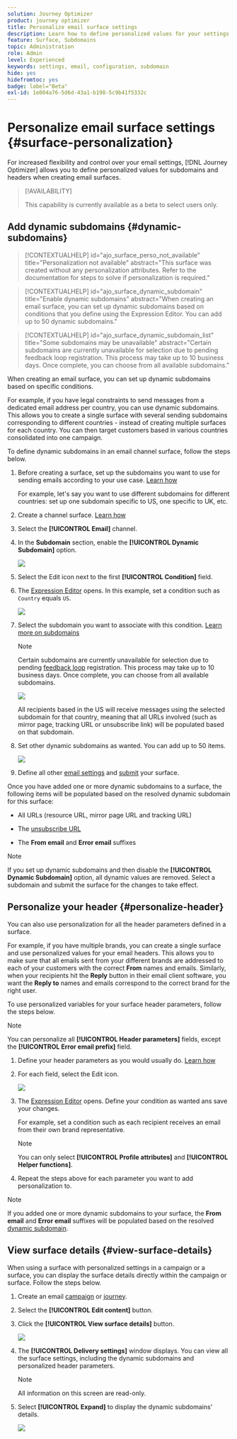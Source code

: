 ```yaml
---
solution: Journey Optimizer
product: journey optimizer
title: Personalize email surface settings
description: Learn how to define personalized values for your settings at the email channel surface level
feature: Surface, Subdomains
topic: Administration
role: Admin
level: Experienced
keywords: settings, email, configuration, subdomain
hide: yes
hidefromtoc: yes
badge: label="Beta"
exl-id: 1e004a76-5d6d-43a1-b198-5c9b41f5332c
---
```

# Personalize email surface settings {#surface-personalization} 

For increased flexibility and control over your email settings, [!DNL Journey Optimizer] allows you to define personalized values for subdomains and headers<!--and URL tracking parameters--> when creating email surfaces.

>[!AVAILABILITY]
>
>This capability is currently available as a beta to select users only. <!--To join the beta program, contact Adobe Customer Care.-->

## Add dynamic subdomains {#dynamic-subdomains}

>[!CONTEXTUALHELP]
>id="ajo_surface_perso_not_available"
>title="Personalization not available"
>abstract="This surface was created without any personalization attributes. Refer to the documentation for steps to solve if personalization is required."

>[!CONTEXTUALHELP]
>id="ajo_surface_dynamic_subdomain"
>title="Enable dynamic subdomains"
>abstract="When creating an email surface, you can set up dynamic subdomains based on conditions that you define using the Expression Editor. You can add up to 50 dynamic subdomains."

>[!CONTEXTUALHELP]
>id="ajo_surface_dynamic_subdomain_list"
>title="Some subdomains may be unavailable"
>abstract="Certain subdomains are currently unavailable for selection due to pending feedback loop registration. This process may take up to 10 business days. Once complete, you can choose from all available subdomains."

When creating an email surface, you can set up dynamic subdomains based on specific conditions.

For example, if you have legal constraints to send messages from a dedicated email address per country, you can use dynamic subdomains. This allows you to create a single surface with several sending subdomains corresponding to different countries - instead of creating multiple surfaces for each country. You can then target customers based in various countries consolidated into one campaign.

To define dynamic subdomains in an email channel surface, follow the steps below.

1. Before creating a surface, set up the subdomains you want to use for sending emails according to your use case. [Learn how](../configuration/about-subdomain-delegation.md)

    For example, let's say you want to use different subdomains for different countries: set up one subdomain specific to US, one specific to UK, etc.

1. Create a channel surface. [Learn how](../configuration/channel-surfaces.md)

1. Select the **[!UICONTROL Email]** channel.

1. In the **Subdomain** section, enable the **[!UICONTROL Dynamic Subdomain]** option.

    ![](assets/surface-email-dynamic-subdomain.png)

1. Select the Edit icon next to the first **[!UICONTROL Condition]** field.

1. The [Expression Editor](../personalization/personalization-build-expressions.md) opens. In this example, set a condition such as `Country` equals `US`.

    ![](assets/surface-email-edit-condition.png)

1. Select the subdomain you want to associate with this condition. [Learn more on subdomains](../configuration/about-subdomain-delegation.md)

    >[!NOTE]
    >
    >Certain subdomains are currently unavailable for selection due to pending [feedback loop](../reports/deliverability.md#feedback-loops) registration. This process may take up to 10 business days. Once complete, you can choose from all available subdomains. <!--where FL registration happens? is it when delegating a subdomain and you're awaiting from subdomain validation? or is it on ISP side only?-->

    ![](assets/surface-email-select-subdomain.png)

    All recipients based in the US will receive messages using the selected subdomain for that country, meaning that all URLs involved (such as mirror page, tracking URL or unsubscribe link) will be populated based on that subdomain.

1. Set other dynamic subdomains as wanted. You can add up to 50 items.

    ![](assets/surface-email-add-dynamic-subdomain.png)

    <!--Select the [IP pool](../configuration/ip-pools.md) to associate with the surface. [Learn more](email-settings.md#subdomains-and-ip-pools)-->

1. Define all other [email settings](email-settings.md) and [submit](../configuration/channel-surfaces.md#create-channel-surface) your surface.

Once you have added one or more dynamic subdomains to a surface, the following items will be populated based on the resolved dynamic subdomain for this surface:

* All URLs (resource URL, mirror page URL and tracking URL)

* The [unsubscribe URL](email-settings.md#list-unsubscribe)

* The **From email** and **Error email** suffixes

>[!NOTE]
>
>If you set up dynamic subdomains and then disable the **[!UICONTROL Dynamic Subdomain]** option, all dynamic values are removed. Select a subdomain and submit the surface for the changes to take effect.

## Personalize your header {#personalize-header}

You can also use personalization for all the header parameters defined in a surface.

For example, if you have multiple brands, you can create a single surface and use personalized values for your email headers. This allows you to make sure that all emails sent from your different brands are addressed to each of your customers with the correct **From** names and emails. Similarly, when your recipients hit the **Reply** button in their email client software, you want the **Reply to** names and emails correspond to the correct brand for the right user.

To use personalized variables for your surface header parameters, follow the steps below.

>[!NOTE]
>
>You can personalize all **[!UICONTROL Header parameters]** fields, except the **[!UICONTROL Error email prefix]** field.


1. Define your header parameters as you would usually do. [Learn how](email-settings.md#email-header)

1. For each field, select the Edit icon.

    ![](assets/surface-email-personalize-header.png)

1. The [Expression Editor](../personalization/personalization-build-expressions.md) opens. Define your condition as wanted ans save your changes.

    For example, set a condition such as each recipient receives an email from their own brand representative.

    >[!NOTE]
    >
    >You can only select **[!UICONTROL Profile attributes]** and **[!UICONTROL Helper functions]**.

1. Repeat the steps above for each parameter you want to add personalization to.

>[!NOTE]
>
>If you added one or more dynamic subdomains to your surface, the **From email** and **Error email** suffixes will be populated based on the resolved [dynamic subdomain](#dynamic-subdomains).

<!--
## Use personalized URL tracking {#personalize-url-tracking}

To use personalized URL tracking prameters, follow the steps below.

1. Select the profile attribute of your choice from the expression editor.

1. Repeat the steps above for each tracking parameter you want to personalize.

Now when the email is sent out, this parameter will be automatically appended to the end of the URL. You can then capture this parameter in web analytics tools or in performance reports.
-->

## View surface details {#view-surface-details}

When using a surface with personalized settings in a campaign or a surface, you can display the surface details directly within the campaign or surface. Follow the steps below.

1. Create an email [campaign](../campaigns/create-campaign.md) or [journey](../building-journeys/journey-gs.md).

1. Select the **[!UICONTROL Edit content]** button.

1. Click the **[!UICONTROL View surface details]** button.

    ![](assets/campaign-view-surface-details.png)

1. The **[!UICONTROL Delivery settings]** window displays. You can view all the surface settings, including the dynamic subdomains and personalized header parameters.

    >[!NOTE]
    >
    >All information on this screen are read-only.

1. Select **[!UICONTROL Expand]** to display the dynamic subdomains' details.

    ![](assets/campaign-delivery-settings-subdomain-expand.png)

